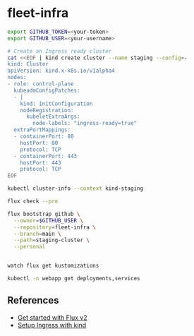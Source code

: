 # fleet-infra

```bash
export GITHUB_TOKEN=<your-token>
export GITHUB_USER=<your-username>

# Create an Ingress ready cluster
cat <<EOF | kind create cluster --name staging --config=-
kind: Cluster
apiVersion: kind.x-k8s.io/v1alpha4
nodes:
- role: control-plane
  kubeadmConfigPatches:
  - |
    kind: InitConfiguration
    nodeRegistration:
      kubeletExtraArgs:
        node-labels: "ingress-ready=true"
  extraPortMappings:
  - containerPort: 80
    hostPort: 80
    protocol: TCP
  - containerPort: 443
    hostPort: 443
    protocol: TCP
EOF

kubectl cluster-info --context kind-staging

flux check --pre

flux bootstrap github \
  --owner=$GITHUB_USER \
  --repository=fleet-infra \
  --branch=main \
  --path=staging-cluster \
  --personal


watch flux get kustomizations

kubectl -n webapp get deployments,services

```

## References
* [Get started with Flux v2](https://toolkit.fluxcd.io/get-started/)
* [Setup Ingress with kind](https://kind.sigs.k8s.io/docs/user/ingress/#using-ingress)